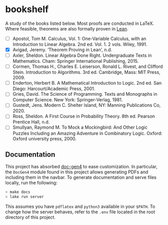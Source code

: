 # bookshelf

A study of the books listed below. Most proofs are conducted in LaTeX. Where
feasible, theorems are also formally proven in [Lean](https://leanprover.github.io/).

- [ ] Apostol, Tom M. Calculus, Vol. 1: One-Variable Calculus, with an Introduction to Linear Algebra. 2nd ed. Vol. 1. 2 vols. Wiley, 1991.
- [x] Avigad, Jeremy. ‘Theorem Proving in Lean’, n.d.
- [ ] Axler, Sheldon. Linear Algebra Done Right. Undergraduate Texts in Mathematics. Cham: Springer International Publishing, 2015.
- [ ] Cormen, Thomas H., Charles E. Leiserson, Ronald L. Rivest, and Clifford Stein. Introduction to Algorithms. 3rd ed. Cambridge, Mass: MIT Press, 2009.
- [ ] Enderton, Herbert B. A Mathematical Introduction to Logic. 2nd ed. San Diego: Harcourt/Academic Press, 2001.
- [ ] Gries, David. The Science of Programming. Texts and Monographs in Computer Science. New York: Springer-Verlag, 1981.
- [ ] Gustedt, Jens. Modern C. Shelter Island, NY: Manning Publications Co, 2020.
- [ ] Ross, Sheldon. A First Course in Probability Theory. 8th ed. Pearson Prentice Hall, n.d.
- [ ] Smullyan, Raymond M. To Mock a Mockingbird: And Other Logic Puzzles Including an Amazing Adventure in Combinatory Logic. Oxford: Oxford university press, 2000.

## Documentation

This project has absorbed [doc-gen4](https://github.com/leanprover/doc-gen4) to
ease customization. In particular, the `DocGen4` module found in this project
allows generating PDFs and including them in the navbar. To generate
documentation and serve files locally, run the following:

```bash
> make docs
> lake run server
```

This assumes you have `pdflatex` and `python3` available in your `$PATH`. To
change how the server behaves, refer to the `.env` file located in the root
directory of this project.
